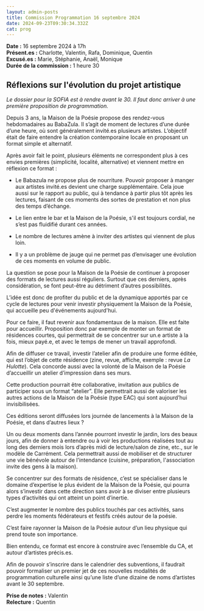 ```yaml
---
layout: admin-posts
title: Commission Programmation 16 septembre 2024
date: 2024-09-23T09:30:34.332Z
cat: prog
---
```

**Date :** 16 septembre 2024 à 17h\
**Présent.es :** Charlotte, Valentin, Rafa, Dominique, Quentin\
**Excusé.es :** Marie, Stéphanie, Anaël, Monique\
**Durée de la commission :** 1 heure 30

## Réflexions sur l'évolution du projet artistique

*Le dossier pour la SOFIA est à rendre avant le 30. Il faut donc arriver à une première proposition de programmation.*

Depuis 3 ans, la Maison de la Poésie propose des rendez-vous hebdomadaires au BabaZula. Il s’agit de moment de lectures d’une durée d’une heure, où sont généralement invité.es plusieurs artistes. L’objectif était de faire entendre la création contemporaine locale en proposant un format simple et alternatif. 

Après avoir fait le point, plusieurs éléments ne correspondent plus à ces envies premières (simplicité, localité, alternative) et viennent mettre en réflexion ce format : 

* Le Babazula ne propose plus de nourriture. Pouvoir proposer à manger aux artistes invité.es devient une charge supplémentaire. Cela joue aussi sur le rapport au public, qui à tendance à partir plus tôt après les lectures, faisant de ces moments des sortes de prestation et non plus des temps d’échange.

* Le lien entre le bar et la Maison de la Poésie, s'il est toujours cordial, ne s’est pas fluidifié durant ces années.

* Le nombre de lectures amène à inviter des artistes qui viennent de plus loin. 

* Il y a un problème de jauge qui ne permet pas d’envisager une évolution de ces moments en volume de public. 

La question se pose pour la Maison de la Poésie de continuer à proposer des formats de lectures aussi réguliers. Surtout que ces derniers, après considération, se font peut-être au détriment d’autres possibilités. 

L’idée est donc de profiter du public et de la dynamique apportés par ce cycle de lectures pour venir investir physiquement la Maison de la Poésie, qui accueille peu d'événements aujourd'hui. 

Pour ce faire, il faut revenir aux fondamentaux de la maison. Elle est faite pour accueillir. Proposition donc par exemple de monter un format de résidences courtes, qui permettrait de se concentrer sur un.e artiste à la fois, mieux payé.e, et avec le temps de mener un travail approfondi.

Afin de diffuser ce travail, investir l’atelier afin de produire une forme éditée, qui est l’objet de cette résidence (zine, revue, affiche, exemple : revue *La Hulotte*). Cela concorde aussi avec la volonté de la Maison de la Poésie d’accueillir un atelier d’impression dans ses murs.

Cette production pourrait être collaborative, invitation aux publics de participer sous un format “atelier”. Elle permettrait aussi de valoriser les autres actions de la Maison de la Poésie (type EAC) qui sont aujourd’hui invisibilisées.

Ces éditions seront diffusées lors journée de lancements à la Maison de la Poésie, et dans d’autres lieux ? 

Un ou deux moments dans l’année pourront investir le jardin, lors des beaux jours, afin de donner à entendre ou à voir les productions réalisées tout au long des derniers mois lors d’après midi de lecture/salon de zine, etc., sur le modèle de Carrément. Cela permettrait aussi de mobiliser et de structurer une vie bénévole autour de l'intendance (cuisine, préparation, l'association invite des gens à la maison).

Se concentrer sur des formats de résidence, c’est se spécialiser dans le domaine d’expertise le plus évident de la Maison de la Poésie, qui pourra alors s’investir dans cette direction sans avoir à se diviser entre plusieurs types d’activités qui ont atteint un point d’inertie. 

C’est augmenter le nombre des publics touchés par ces activités, sans perdre les moments fédérateurs et festifs créés autour de la poésie.

C’est faire rayonner la Maison de la Poésie autour d’un lieu physique qui prend toute son importance. 

Bien entendu, ce format est encore à construire avec l’ensemble du CA, et autour d’artistes précis.es.

Afin de pouvoir s’inscrire dans le calendrier des subventions, il faudrait pouvoir formaliser un premier jet de ces nouvelles modalités de programmation culturelle ainsi qu’une liste d’une dizaine de noms d’artistes avant le 30 septembre.

**Prise de notes :** Valentin\
**Relecture :** Quentin